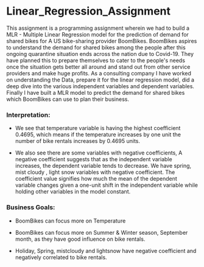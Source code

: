 # Linear_Regression_Assignment

This assignment is a programming assignment wherein we had to build a MLR - Multiple Linear Regression model for the prediction of demand for shared bikes for A US bike-sharing provider BoomBikes. 
BoomBikes aspires to understand the demand for shared bikes among the people after this ongoing quarantine situation ends across the nation due to Covid-19. They have planned this to prepare themselves to cater to the people's needs once the situation gets better all around and stand out from other service providers and make huge profits.
As a consulting company I have worked on understanding the Data, prepare it for the linear regression model, did a deep dive into the various independent variables and dependent variables. Finally I have built a MLR model to predict the demand for shared bikes which BoomBikes can use to plan their business. 

### Interpretation:

* We see that temperature variable is having the highest coefficient 0.4695, which means if the temperature increases by one unit the number of bike rentals increases by 0.4695 units.

* We also see there are some variables with negative coefficients, A negative coefficient suggests that as the independent variable increases, the dependent variable tends to decrease. We have spring, mist cloudy , light snow variables with negative coefficient. The coefficient value signifies how much the mean of the dependent variable changes given a one-unit shift in the independent variable while holding other variables in the model constant.

### Business Goals:

* BoomBikes can focus more on Temperature

* BoomBikes can focus more on Summer & Winter season, September month, as they have good influence on bike rentals.

* Holiday, Spring, mistcloudy and lightsnow have negative coefficient and negatively correlated to bike rentals.
